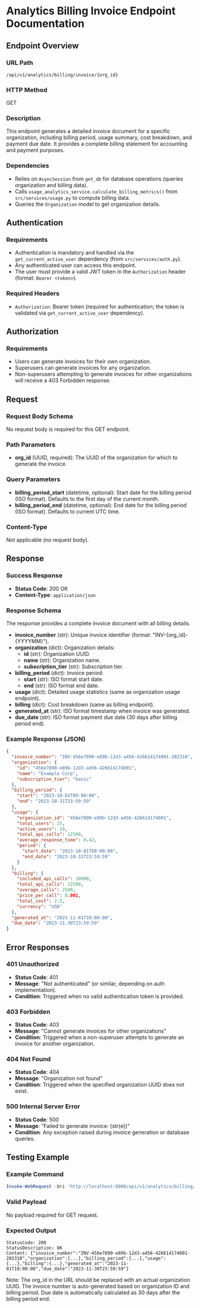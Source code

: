 # Analytics Billing Invoice Endpoint Documentation

## Endpoint Overview

### URL Path
`/api/v1/analytics/billing/invoice/{org_id}`

### HTTP Method
GET

### Description
This endpoint generates a detailed invoice document for a specific organization, including billing period, usage summary, cost breakdown, and payment due date. It provides a complete billing statement for accounting and payment purposes.

### Dependencies
- Relies on `AsyncSession` from `get_db` for database operations (queries organization and billing data).
- Calls `usage_analytics_service.calculate_billing_metrics()` from `src/services/usage.py` to compute billing data.
- Queries the `Organization` model to get organization details.

## Authentication

### Requirements
- Authentication is mandatory and handled via the `get_current_active_user` dependency (from `src/services/auth.py`).
- Any authenticated user can access this endpoint.
- The user must provide a valid JWT token in the `Authorization` header (format: `Bearer <token>`).

### Required Headers
- `Authorization`: Bearer token (required for authentication; the token is validated via `get_current_active_user` dependency).

## Authorization

### Requirements
- Users can generate invoices for their own organization.
- Superusers can generate invoices for any organization.
- Non-superusers attempting to generate invoices for other organizations will receive a 403 Forbidden response.

## Request

### Request Body Schema
No request body is required for this GET endpoint.

### Path Parameters
- **org_id** (UUID, required): The UUID of the organization for which to generate the invoice.

### Query Parameters
- **billing_period_start** (datetime, optional): Start date for the billing period (ISO format). Defaults to the first day of the current month.
- **billing_period_end** (datetime, optional): End date for the billing period (ISO format). Defaults to current UTC time.

### Content-Type
Not applicable (no request body).

## Response

### Success Response
- **Status Code**: 200 OK
- **Content-Type**: `application/json`

### Response Schema
The response provides a complete invoice document with all billing details.

- **invoice_number** (str): Unique invoice identifier (format: "INV-{org_id}-{YYYYMM}").
- **organization** (dict): Organization details:
  - **id** (str): Organization UUID.
  - **name** (str): Organization name.
  - **subscription_tier** (str): Subscription tier.
- **billing_period** (dict): Invoice period:
  - **start** (str): ISO format start date.
  - **end** (str): ISO format end date.
- **usage** (dict): Detailed usage statistics (same as organization usage endpoint).
- **billing** (dict): Cost breakdown (same as billing endpoint).
- **generated_at** (str): ISO format timestamp when invoice was generated.
- **due_date** (str): ISO format payment due date (30 days after billing period end).

### Example Response (JSON)
```json
{
  "invoice_number": "INV-456e7890-e89b-12d3-a456-426614174001-202310",
  "organization": {
    "id": "456e7890-e89b-12d3-a456-426614174001",
    "name": "Example Corp",
    "subscription_tier": "basic"
  },
  "billing_period": {
    "start": "2023-10-01T00:00:00",
    "end": "2023-10-31T23:59:59"
  },
  "usage": {
    "organization_id": "456e7890-e89b-12d3-a456-426614174001",
    "total_users": 25,
    "active_users": 18,
    "total_api_calls": 12500,
    "average_response_time": 0.42,
    "period": {
      "start_date": "2023-10-01T00:00:00",
      "end_date": "2023-10-31T23:59:59"
    }
  },
  "billing": {
    "included_api_calls": 10000,
    "total_api_calls": 12500,
    "overage_calls": 2500,
    "price_per_call": 0.001,
    "total_cost": 2.5,
    "currency": "USD"
  },
  "generated_at": "2023-11-01T10:00:00",
  "due_date": "2023-11-30T23:59:59"
}
```

## Error Responses

### 401 Unauthorized
- **Status Code**: 401
- **Message**: "Not authenticated" (or similar, depending on auth implementation).
- **Condition**: Triggered when no valid authentication token is provided.

### 403 Forbidden
- **Status Code**: 403
- **Message**: "Cannot generate invoices for other organizations"
- **Condition**: Triggered when a non-superuser attempts to generate an invoice for another organization.

### 404 Not Found
- **Status Code**: 404
- **Message**: "Organization not found"
- **Condition**: Triggered when the specified organization UUID does not exist.

### 500 Internal Server Error
- **Status Code**: 500
- **Message**: "Failed to generate invoice: {str(e)}"
- **Condition**: Any exception raised during invoice generation or database queries.

## Testing Example

### Example Command
```powershell
Invoke-WebRequest -Uri 'http://localhost:8000/api/v1/analytics/billing/invoice/456e7890-e89b-12d3-a456-426614174001?billing_period_start=2023-10-01T00:00:00&billing_period_end=2023-10-31T23:59:59' -Method GET -Headers @{Authorization="Bearer eyJhbGciOiJIUzI1NiIsInR5cCI6IkpXVCJ9.eyJzdWIiOiJ1c2VyIiwiaWF0IjoxNjk2MTE4NDAwLCJleHAiOjE2OTYxMjIwMDB9.signature"}
```

### Valid Payload
No payload required for GET request.

### Expected Output
```
StatusCode: 200
StatusDescription: OK
Content: {"invoice_number":"INV-456e7890-e89b-12d3-a456-426614174001-202310","organization":{...},"billing_period":{...},"usage":{...},"billing":{...},"generated_at":"2023-11-01T10:00:00","due_date":"2023-11-30T23:59:59"}
```

Note: The org_id in the URL should be replaced with an actual organization UUID. The invoice number is auto-generated based on organization ID and billing period. Due date is automatically calculated as 30 days after the billing period end.